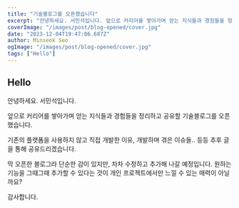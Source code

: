 ```yaml
---
title: "기술블로그를 오픈했습니다"
excerpt: "안녕하세요. 서민석입니다. 앞으로 커리어를 쌓아가며 얻는 지식들과 경험들을 정리하고 공유할 기술블로그를 오픈했습니다."
coverImage: "/images/post/blog-opened/cover.jpg"
date: "2023-12-04T19:47:06.687Z"
author: Minseok Seo
ogImage: "/images/post/blog-opened/cover.jpg"
tags: ["Hello"]
---
```


## Hello

안녕하세요. 서민석입니다.

앞으로 커리어를 쌓아가며 얻는 지식들과 경험들을 정리하고 공유할 기술블로그를 오픈했습니다.

기존의 플랫폼을 사용하지 않고 직접 개발한 이유, 개발하며 겪은 이슈들.. 등등 추후 글을 통해 공유드리겠습니다.

막 오픈한 블로그라 단순한 감이 있지만, 차차 수정하고 추가해 나갈 예정입니다. 원하는 기능을 그때그때 추가할 수 있다는 것이 개인 프로젝트에서만 느낄 수 있는 매력이 아닐까요?

감사합니다.
